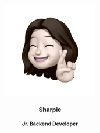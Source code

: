 <div align="center">
  <img src='assets/memoji.jpg' alt="memoji" width="250" >

<h3>Sharpie</h3>
<h4>Jr. Backend Developer</h4>
<br>
